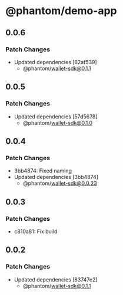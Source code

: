 # @phantom/demo-app

## 0.0.6

### Patch Changes

- Updated dependencies [62af539]
  - @phantom/wallet-sdk@0.1.1

## 0.0.5

### Patch Changes

- Updated dependencies [57d5678]
  - @phantom/wallet-sdk@0.1.0

## 0.0.4

### Patch Changes

- 3bb4874: Fixed naming
- Updated dependencies [3bb4874]
  - @phantom/wallet-sdk@0.0.23

## 0.0.3

### Patch Changes

- c810a81: Fix build

## 0.0.2

### Patch Changes

- Updated dependencies [83747e2]
  - @phantom/wallet-sdk@0.1.1
